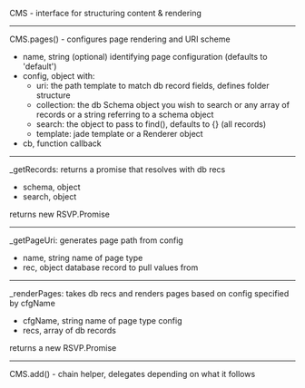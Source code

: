 CMS - interface for structuring content & rendering

****

CMS.pages() - configures page rendering and URI scheme

- name, string (optional) identifying page configuration (defaults to 'default')
- config, object with:
     - uri: the path template to match db record fields, defines folder structure
     - collection: the db Schema object you wish to search or any array of records or a string referring to a schema object
     - search: the object to pass to find(), defaults to {} (all records)
     - template: jade template or a Renderer object
- cb, function callback

****

_getRecords: returns a promise that resolves with db recs

- schema, object
- search, object

returns new RSVP.Promise

****

_getPageUri: generates page path from config

- name, string name of page type
- rec, object database record to pull values from

****

_renderPages: takes db recs and renders pages based on config specified by cfgName

- cfgName, string name of page type config
- recs, array of db records

returns a new RSVP.Promise

****

CMS.add() - chain helper, delegates depending on what it follows